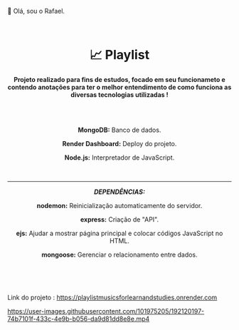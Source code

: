 <p>👋 Olá, sou o Rafael.</p>
<br>
<h1 align="center">📈  Playlist</h1>  
<p align="center">
  <b>Projeto realizado para fins de estudos, focado em seu funcionameto e contendo anotações para ter o melhor entendimento de como funciona as diversas tecnologias utilizadas !</b>
</p>
<br>
<br>
<p align="center"><b>MongoDB:</b> Banco de dados.</p> 
<p align="center"><b>Render Dashboard:</b> Deploy do projeto.</p>
<p align="center"><b>Node.js:</b> Interpretador de JavaScript.</p>
<br>
<hr>
<p align="center"><b><i>DEPENDÊNCIAS:</i></b></p>
<p align="center"><b>nodemon:</b> Reinicialização automaticamente do servidor.</p>
<p align="center"><b>express:</b> Criação de "API".</p>
<p align="center"><b>ejs:</b> Ajudar a mostrar página principal e colocar códigos JavaScript no HTML.</p>
<p align="center"><b>mongoose:</b> Gerenciar o relacionamento entre dados.</p>

<br>
<br> 
<br>

<p >Link do projeto :
  
  <a href="https://playlistmusicsforlearnandstudies.onrender.com">
    https://playlistmusicsforlearnandstudies.onrender.com
  </a>
 
</p> 



https://user-images.githubusercontent.com/101975205/192120197-74b7101f-433c-4e9b-b056-da9d81dd8e8e.mp4

